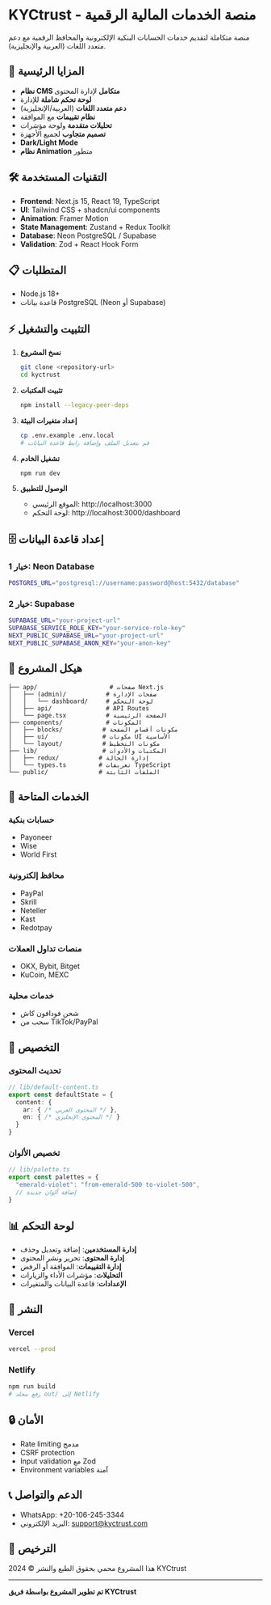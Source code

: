 # KYCtrust - منصة الخدمات المالية الرقمية

منصة متكاملة لتقديم خدمات الحسابات البنكية الإلكترونية والمحافظ الرقمية مع دعم متعدد اللغات (العربية والإنجليزية).

## 🚀 المزايا الرئيسية

- **نظام CMS متكامل** لإدارة المحتوى
- **لوحة تحكم شاملة** للإدارة
- **دعم متعدد اللغات** (العربية/الإنجليزية) 
- **نظام تقييمات** مع الموافقة
- **تحليلات متقدمة** ولوحة مؤشرات
- **تصميم متجاوب** لجميع الأجهزة
- **Dark/Light Mode** 
- **نظام Animation** متطور

## 🛠️ التقنيات المستخدمة

- **Frontend**: Next.js 15, React 19, TypeScript
- **UI**: Tailwind CSS + shadcn/ui components
- **Animation**: Framer Motion
- **State Management**: Zustand + Redux Toolkit
- **Database**: Neon PostgreSQL / Supabase
- **Validation**: Zod + React Hook Form

## 📋 المتطلبات

- Node.js 18+ 
- قاعدة بيانات PostgreSQL (Neon أو Supabase)

## ⚡ التثبيت والتشغيل

1. **نسخ المشروع**
   ```bash
   git clone <repository-url>
   cd kyctrust
   ```

2. **تثبيت المكتبات**
   ```bash
   npm install --legacy-peer-deps
   ```

3. **إعداد متغيرات البيئة**
   ```bash
   cp .env.example .env.local
   # قم بتعديل الملف وإضافة رابط قاعدة البيانات
   ```

4. **تشغيل الخادم**
   ```bash
   npm run dev
   ```

5. **الوصول للتطبيق**
   - الموقع الرئيسي: http://localhost:3000
   - لوحة التحكم: http://localhost:3000/dashboard

## 🗄️ إعداد قاعدة البيانات

### خيار 1: Neon Database
```bash
POSTGRES_URL="postgresql://username:password@host:5432/database"
```

### خيار 2: Supabase
```bash
SUPABASE_URL="your-project-url"
SUPABASE_SERVICE_ROLE_KEY="your-service-role-key"
NEXT_PUBLIC_SUPABASE_URL="your-project-url"
NEXT_PUBLIC_SUPABASE_ANON_KEY="your-anon-key"
```

## 📁 هيكل المشروع

```
├── app/                    # صفحات Next.js 
│   ├── (admin)/           # صفحات الإدارة
│   │   └── dashboard/     # لوحة التحكم
│   ├── api/               # API Routes
│   └── page.tsx           # الصفحة الرئيسية
├── components/            # المكونات
│   ├── blocks/           # مكونات أقسام الصفحة
│   ├── ui/               # مكونات UI الأساسية
│   └── layout/           # مكونات التخطيط
├── lib/                  # المكتبات والأدوات
│   ├── redux/           # إدارة الحالة
│   └── types.ts         # تعريفات TypeScript
└── public/              # الملفات الثابتة
```

## 🎯 الخدمات المتاحة

### حسابات بنكية
- Payoneer
- Wise 
- World First

### محافظ إلكترونية  
- PayPal
- Skrill
- Neteller
- Kast
- Redotpay

### منصات تداول العملات
- OKX, Bybit, Bitget
- KuCoin, MEXC

### خدمات محلية
- شحن فودافون كاش
- سحب من TikTok/PayPal

## 🔧 التخصيص

### تحديث المحتوى
```typescript
// lib/default-content.ts
export const defaultState = {
  content: {
    ar: { /* المحتوى العربي */ },
    en: { /* المحتوى الإنجليزي */ }
  }
}
```

### تخصيص الألوان
```typescript
// lib/palette.ts
export const palettes = {
  "emerald-violet": "from-emerald-500 to-violet-500",
  // إضافة ألوان جديدة
}
```

## 📊 لوحة التحكم

- **إدارة المستخدمين**: إضافة وتعديل وحذف
- **إدارة المحتوى**: تحرير ونشر المحتوى
- **إدارة التقييمات**: الموافقة أو الرفض
- **التحليلات**: مؤشرات الأداء والزيارات
- **الإعدادات**: قاعدة البيانات والمتغيرات

## 🚀 النشر

### Vercel
```bash
vercel --prod
```

### Netlify
```bash
npm run build
# رفع مجلد out/ إلى Netlify
```

## 🔒 الأمان

- Rate limiting مدمج
- CSRF protection
- Input validation مع Zod
- Environment variables آمنة

## 📞 الدعم والتواصل

- WhatsApp: +20-106-245-3344
- البريد الإلكتروني: support@kyctrust.com

## 📄 الترخيص

هذا المشروع محمي بحقوق الطبع والنشر © 2024 KYCtrust

---

**تم تطوير المشروع بواسطة فريق KYCtrust**
